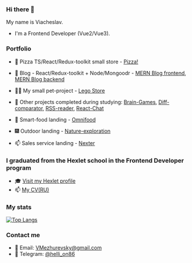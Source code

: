 ### Hi there 👋

My name is Viacheslav.

- I'm a Frontend Developer (Vue2/Vue3).

### Portfolio

- 🍕 Pizza TS/React/Redux-toolkit small store - [Pizza!](https://github.com/hellion86/PizzaReact)
- 📘 Blog - React/Redux-toolkit + Node/Mongoodr - [MERN Blog frontend](https://github.com/hellion86/MERN-Blog-frontend), [MERN Blog backend](https://github.com/hellion86/MERN-Blog-backend)
- 👨‍💻 My small pet-project - [Lego Store](https://github.com/hellion86/LegoStore)
- 🏫 Other projects completed during studying: [Brain-Games](https://github.com/hellion86/frontend-project-lvl1), [Diff-comparator](https://github.com/hellion86/frontend-project-lvl2), [RSS-reader](https://github.com/hellion86/frontend-project-lvl3), [React-Chat](https://github.com/hellion86/frontend-project-lvl4)

- 🥗 Smart-food landing - [Omnifood](https://github.com/hellion86/omnifood_landing)
- 🎆 Outdoor landing - [Nature-exploration](https://github.com/hellion86/Natours)
- 📫 Sales service landing - [Nexter](https://github.com/hellion86/Nexter)

### I graduated from the Hexlet school in the Frontend Developer program

- 🎓 [Visit my Hexlet profile](https://ru.hexlet.io/u/hellion_)
- 📫 [My CV(RU)](https://cv.hexlet.io/resumes/493)

### My stats

[![Top Langs](https://github-readme-stats.vercel.app/api/top-langs/?username=hellion86&layout=compact&theme=vision-friendly-dark)](https://github.com/anuraghazra/github-readme-stats)

### Contact me

- 📧 Email: [VMezhurevsky@gmail.com](mailto:VMezhurevsky@gmail.com)
- 📱 Telegram: [@helli_on86](https://t.me/helli_on86)
